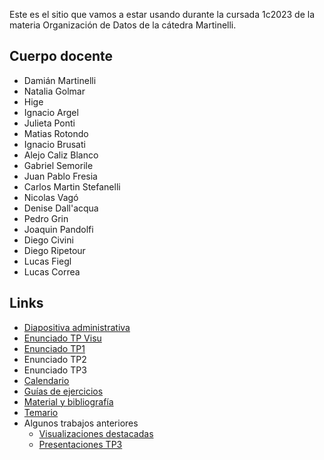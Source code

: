 Este es el sitio que vamos a estar usando durante la cursada 1c2023 de la materia Organización de Datos de la cátedra Martinelli.

## Cuerpo docente

* Damián Martinelli
* Natalia Golmar
* Hige
* Ignacio Argel
* Julieta Ponti
* Matias Rotondo
* Ignacio Brusati
* Alejo Caliz Blanco
* Gabriel Semorile
* Juan Pablo Fresia
* Carlos Martin Stefanelli
* Nicolas Vagó
* Denise Dall'acqua
* Pedro Grin
* Joaquin Pandolfi
* Diego Civini
* Diego Ripetour
* Lucas Fiegl
* Lucas Correa

## Links

* [Diapositiva administrativa](https://docs.google.com/presentation/d/13mD5yfniLVdNpt_S7MUvc611oBjy4kvmYUUvx_530qk/edit?usp=sharing)
* [Enunciado TP Visu](https://docs.google.com/document/d/1i8pYkrYw-tRKBKtu4HKi40IV8azagQd3iijgN1sM16E/edit?usp=sharing)
* [Enunciado TP1](https://docs.google.com/document/d/1i8pYkrYw-tRKBKtu4HKi40IV8azagQd3iijgN1sM16E/edit?usp=sharing)
* Enunciado TP2
* Enunciado TP3
* [Calendario](calendario_2023_2c.md)
* [Guías de ejercicios](/guias)
* [Material y bibliografía](materiales.md)
* [Temario](temario.md)
* Algunos trabajos anteriores
  * [Visualizaciones destacadas](visualizaciones.md)
  * [Presentaciones TP3](tps4.md)
